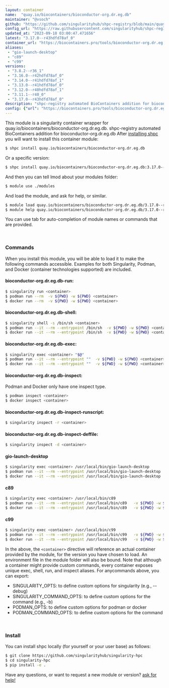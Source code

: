 ```yaml
---
layout: container
name:  "quay.io/biocontainers/bioconductor-org.dr.eg.db"
maintainer: "@vsoch"
github: "https://github.com/singularityhub/shpc-registry/blob/main/quay.io/biocontainers/bioconductor-org.dr.eg.db/container.yaml"
config_url: "https://raw.githubusercontent.com/singularityhub/shpc-registry/main/quay.io/biocontainers/bioconductor-org.dr.eg.db/container.yaml"
updated_at: "2023-09-18 03:00:47.471656"
latest: "3.17.0--r43hdfd78af_0"
container_url: "https://biocontainers.pro/tools/bioconductor-org.dr.eg.db"
aliases:
 - "gio-launch-desktop"
 - "c89"
 - "c99"
versions:
 - "3.8.2--r36_1"
 - "3.16.0--r42hdfd78af_0"
 - "3.14.0--r41hdfd78af_1"
 - "3.13.0--r41hdfd78af_0"
 - "3.12.0--r40hdfd78af_1"
 - "3.11.1--r40_0"
 - "3.17.0--r43hdfd78af_0"
description: "shpc-registry automated BioContainers addition for bioconductor-org.dr.eg.db"
config: {"url": "https://biocontainers.pro/tools/bioconductor-org.dr.eg.db", "maintainer": "@vsoch", "description": "shpc-registry automated BioContainers addition for bioconductor-org.dr.eg.db", "latest": {"3.17.0--r43hdfd78af_0": "sha256:7aa603e25ab455dae385f6def1736b733a2dca2a8e1a376ce93b6a76fca04220"}, "tags": {"3.8.2--r36_1": "sha256:efb98191c7b999c4097fe4da2b97e8404063165e1373223fc79ca7245c9f0998", "3.16.0--r42hdfd78af_0": "sha256:16632659c1182b865c1c3af3aa590faf0e8b60558e9c54364432bb95161e326f", "3.14.0--r41hdfd78af_1": "sha256:e16a8f58c472795bef3f063620e740b51e398bf9929cba0cf050390c00e7a807", "3.13.0--r41hdfd78af_0": "sha256:63104d4badcacf8ab2f2713366c9a94a2ea6e0e8b0cd3f8d692f721da9d7a57a", "3.12.0--r40hdfd78af_1": "sha256:a629e3207e426484cf9e3d924e7082e39535fb38279baf38d9404b797ee70d57", "3.11.1--r40_0": "sha256:8382f366e3388ed57b96083b4da5a4332cb6e1419e09b2f7913249a2fa52df2a", "3.17.0--r43hdfd78af_0": "sha256:7aa603e25ab455dae385f6def1736b733a2dca2a8e1a376ce93b6a76fca04220"}, "docker": "quay.io/biocontainers/bioconductor-org.dr.eg.db", "aliases": {"gio-launch-desktop": "/usr/local/bin/gio-launch-desktop", "c89": "/usr/local/bin/c89", "c99": "/usr/local/bin/c99"}}
---
```


This module is a singularity container wrapper for quay.io/biocontainers/bioconductor-org.dr.eg.db.
shpc-registry automated BioContainers addition for bioconductor-org.dr.eg.db
After [installing shpc](#install) you will want to install this container module:


```bash
$ shpc install quay.io/biocontainers/bioconductor-org.dr.eg.db
```

Or a specific version:

```bash
$ shpc install quay.io/biocontainers/bioconductor-org.dr.eg.db:3.17.0--r43hdfd78af_0
```

And then you can tell lmod about your modules folder:

```bash
$ module use ./modules
```

And load the module, and ask for help, or similar.

```bash
$ module load quay.io/biocontainers/bioconductor-org.dr.eg.db/3.17.0--r43hdfd78af_0
$ module help quay.io/biocontainers/bioconductor-org.dr.eg.db/3.17.0--r43hdfd78af_0
```

You can use tab for auto-completion of module names or commands that are provided.

<br>

### Commands

When you install this module, you will be able to load it to make the following commands accessible.
Examples for both Singularity, Podman, and Docker (container technologies supported) are included.

#### bioconductor-org.dr.eg.db-run:

```bash
$ singularity run <container>
$ podman run --rm  -v ${PWD} -w ${PWD} <container>
$ docker run --rm  -v ${PWD} -w ${PWD} <container>
```

#### bioconductor-org.dr.eg.db-shell:

```bash
$ singularity shell -s /bin/sh <container>
$ podman run --it --rm --entrypoint /bin/sh  -v ${PWD} -w ${PWD} <container>
$ docker run --it --rm --entrypoint /bin/sh  -v ${PWD} -w ${PWD} <container>
```

#### bioconductor-org.dr.eg.db-exec:

```bash
$ singularity exec <container> "$@"
$ podman run --it --rm --entrypoint ""  -v ${PWD} -w ${PWD} <container> "$@"
$ docker run --it --rm --entrypoint ""  -v ${PWD} -w ${PWD} <container> "$@"
```

#### bioconductor-org.dr.eg.db-inspect:

Podman and Docker only have one inspect type.

```bash
$ podman inspect <container>
$ docker inspect <container>
```

#### bioconductor-org.dr.eg.db-inspect-runscript:

```bash
$ singularity inspect -r <container>
```

#### bioconductor-org.dr.eg.db-inspect-deffile:

```bash
$ singularity inspect -d <container>
```


#### gio-launch-desktop

```bash
$ singularity exec <container> /usr/local/bin/gio-launch-desktop
$ podman run --it --rm --entrypoint /usr/local/bin/gio-launch-desktop   -v ${PWD} -w ${PWD} <container> -c " $@"
$ docker run --it --rm --entrypoint /usr/local/bin/gio-launch-desktop   -v ${PWD} -w ${PWD} <container> -c " $@"
```


#### c89

```bash
$ singularity exec <container> /usr/local/bin/c89
$ podman run --it --rm --entrypoint /usr/local/bin/c89   -v ${PWD} -w ${PWD} <container> -c " $@"
$ docker run --it --rm --entrypoint /usr/local/bin/c89   -v ${PWD} -w ${PWD} <container> -c " $@"
```


#### c99

```bash
$ singularity exec <container> /usr/local/bin/c99
$ podman run --it --rm --entrypoint /usr/local/bin/c99   -v ${PWD} -w ${PWD} <container> -c " $@"
$ docker run --it --rm --entrypoint /usr/local/bin/c99   -v ${PWD} -w ${PWD} <container> -c " $@"
```



In the above, the `<container>` directive will reference an actual container provided
by the module, for the version you have chosen to load. An environment file in the
module folder will also be bound. Note that although a container
might provide custom commands, every container exposes unique exec, shell, run, and
inspect aliases. For anycommands above, you can export:

 - SINGULARITY_OPTS: to define custom options for singularity (e.g., --debug)
 - SINGULARITY_COMMAND_OPTS: to define custom options for the command (e.g., -b)
 - PODMAN_OPTS: to define custom options for podman or docker
 - PODMAN_COMMAND_OPTS: to define custom options for the command

<br>

### Install

You can install shpc locally (for yourself or your user base) as follows:

```bash
$ git clone https://github.com/singularityhub/singularity-hpc
$ cd singularity-hpc
$ pip install -e .
```

Have any questions, or want to request a new module or version? [ask for help!](https://github.com/singularityhub/singularity-hpc/issues)